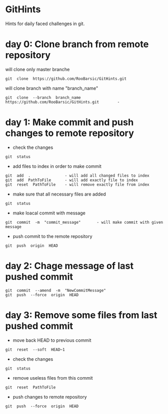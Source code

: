 # GitHints
Hints for daily faced challenges in git.

# day 0: Clone branch from remote repository

will clone only master branche
```git
git  clone  https://github.com/RooBarsic/GitHints.git
```

will clone branch with name "branch_name"
```git
git  clone  --branch  branch_name  https://github.com/RooBarsic/GitHints.git        -  
```

# day 1: Make commit and push changes to remote repository

* check the changes
```git
git  status
```

* add files to index in order to make commit
```git
git  add  .               - will add all changed files to index
git  add  PathToFile      - will add exactly file to index
git  reset  PathToFile    - will remove exactly file from index
```

* make sure that all necessary files are added
```git
git  status
```

* make loacal commit with message
```git
git  commit  -m  "commit_message"       - will make commit with given message
```

* push commit to the remote repository
```git
git  push  origin  HEAD
```


# day 2: Chage message of last pushed commit 

```git
git  commit  --amend  -m  "NewCommitMessage"
git  push  --force  origin  HEAD
```


# day 3: Remove some files from last pushed commit 

* move back HEAD to previous commit
```git
git  reset  --soft  HEAD~1
```
* check the changes
```git
git  status
```
* remove useless files from this commit
```git
git  reset  PathToFile
```
* push changes to remote repository
```git
git  push  --force  origin  HEAD
```

